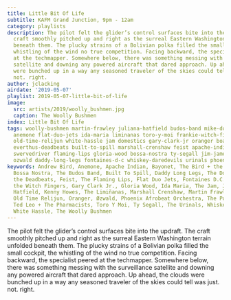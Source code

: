 ```yaml
---
title: Little Bit Of Life
subtitle: KAFM Grand Junction, 9pm - 12am
category: playlists
description: The pilot felt the glider’s control surfaces bite into the updraft. The
  craft smoothly pitched up and right as the surreal Eastern Washington terrain unfolded
  beneath them. The plucky strains of a Bolivian polka filled the small cockpit, the
  whistling of the wind no true competition. Facing backward, the specialist peered
  at the techmapper. Somewhere below, there was something messing with the surveillance
  satellite and downing any powered aircraft that dared approach. Up ahead, the clouds
  were bunched up in a way any seasoned traveler of the skies could tell was just.
  not. right.
author: jclacking
airdate: '2019-05-07'
playlist: 2019-05-07-little-bit-of-life
image:
  src: artists/2019/woolly_bushmen.jpg
  caption: The Woolly Bushmen
index: Little Bit Of Life
tags: woolly-bushmen martin-frawley juliana-hatfield budos-band mike-doughty bird-bee
  anemone flat-duo-jets ida-maria liminanas toro-y-moi frankie-witch-fingers police
  old-time-relijun white-hassle jam domestics gary-clark-jr oranger boat ted-leo-pharmacists
  everthus-deadbeats built-to-spill marshall-crenshaw feist apache-indian kenny-howes
  swervedriver flaming-lips gloria-wood bossa-nostra ty-segall jim-james bayonet andrew-bird
  ozwald daddy-long-legs fontaines-d-c whiskey-daredevils urinals phoenix-afrobeat-orchestra
keywords: Andrew Bird, Anemone, Apache Indian, Bayonet, The Bird + the Bee, Boat,
  Bossa Nostra, The Budos Band, Built To Spill, Daddy Long Legs, The Domestics, Everthus
  the Deadbeats, Feist, The Flaming Lips, Flat Duo Jets, Fontaines D.C., Frankie and
  the Witch Fingers, Gary Clark Jr., Gloria Wood, Ida Maria, The Jam, Jim James, Juliana
  Hatfield, Kenny Howes, The Limiñanas, Marshall Crenshaw, Martin Frawley, Mike Doughty,
  Old Time Relijun, Oranger, Øzwald, Phoenix Afrobeat Orchestra, The Police, Swervedriver,
  Ted Leo + The Pharmacists, Toro Y Moi, Ty Segall, The Urinals, Whiskey Daredevils,
  White Hassle, The Woolly Bushmen
---
```

The pilot felt the glider’s control surfaces bite into the updraft. The craft smoothly pitched up and right as the surreal Eastern Washington terrain unfolded beneath them. The plucky strains of a Bolivian polka filled the small cockpit, the whistling of the wind no true competition. Facing backward, the specialist peered at the techmapper. Somewhere below, there was something messing with the surveillance satellite and downing any powered aircraft that dared approach. Up ahead, the clouds were bunched up in a way any seasoned traveler of the skies could tell was just. not. right.
